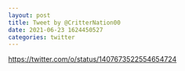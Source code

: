 ```yaml
--- 
layout: post 
title: Tweet by @CritterNation00 
date: 2021-06-23 1624450527 
categories: twitter 
--- 
```

https://twitter.com/o/status/1407673522554654724